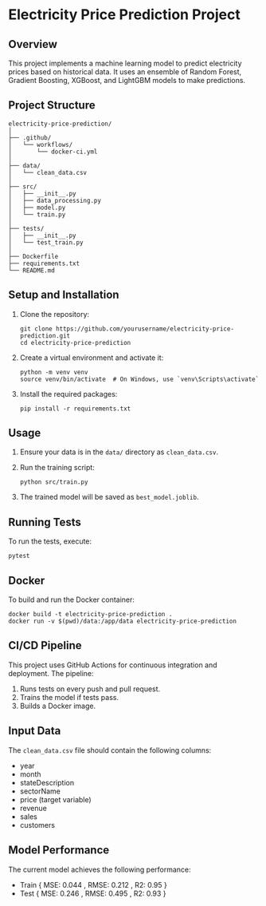 # Electricity Price Prediction Project

## Overview
This project implements a machine learning model to predict electricity prices based on historical data. It uses an ensemble of Random Forest, Gradient Boosting, XGBoost, and LightGBM models to make predictions.

## Project Structure
```
electricity-price-prediction/
│
├── .github/
│   └── workflows/
│       └── docker-ci.yml
│
├── data/
│   └── clean_data.csv
│
├── src/
│   ├── __init__.py
│   ├── data_processing.py
│   ├── model.py
│   └── train.py
│
├── tests/
│   ├── __init__.py
│   └── test_train.py
│
├── Dockerfile
├── requirements.txt
└── README.md
```


## Setup and Installation

1. Clone the repository:
   ```
   git clone https://github.com/yourusername/electricity-price-prediction.git
   cd electricity-price-prediction
   ```

2. Create a virtual environment and activate it:
   ```
   python -m venv venv
   source venv/bin/activate  # On Windows, use `venv\Scripts\activate`
   ```

3. Install the required packages:
   ```
   pip install -r requirements.txt
   ```

## Usage

1. Ensure your data is in the `data/` directory as `clean_data.csv`.

2. Run the training script:
   ```
   python src/train.py
   ```

3. The trained model will be saved as `best_model.joblib`.

## Running Tests

To run the tests, execute:

```
pytest
```

## Docker

To build and run the Docker container:

```
docker build -t electricity-price-prediction .
docker run -v $(pwd)/data:/app/data electricity-price-prediction
```

## CI/CD Pipeline

This project uses GitHub Actions for continuous integration and deployment. The pipeline:

1. Runs tests on every push and pull request.
2. Trains the model if tests pass.
3. Builds a Docker image.

## Input Data

The `clean_data.csv` file should contain the following columns:
- year
- month
- stateDescription
- sectorName
- price (target variable)
- revenue
- sales
- customers

## Model Performance

The current model achieves the following performance:
- Train { MSE: 0.044 , RMSE: 0.212 , R2: 0.95 }
- Test { MSE: 0.246 , RMSE: 0.495 , R2: 0.93 }
